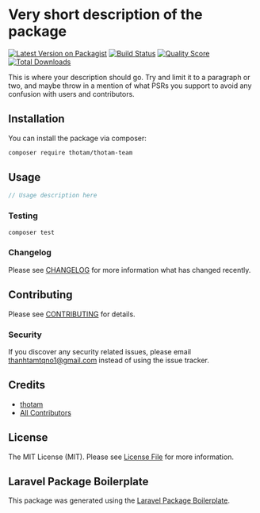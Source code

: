 # Very short description of the package

[![Latest Version on Packagist](https://img.shields.io/packagist/v/thotam/thotam-team.svg?style=flat-square)](https://packagist.org/packages/thotam/thotam-team)
[![Build Status](https://img.shields.io/travis/thotam/thotam-team/master.svg?style=flat-square)](https://travis-ci.org/thotam/thotam-team)
[![Quality Score](https://img.shields.io/scrutinizer/g/thotam/thotam-team.svg?style=flat-square)](https://scrutinizer-ci.com/g/thotam/thotam-team)
[![Total Downloads](https://img.shields.io/packagist/dt/thotam/thotam-team.svg?style=flat-square)](https://packagist.org/packages/thotam/thotam-team)

This is where your description should go. Try and limit it to a paragraph or two, and maybe throw in a mention of what PSRs you support to avoid any confusion with users and contributors.

## Installation

You can install the package via composer:

```bash
composer require thotam/thotam-team
```

## Usage

``` php
// Usage description here
```

### Testing

``` bash
composer test
```

### Changelog

Please see [CHANGELOG](CHANGELOG.md) for more information what has changed recently.

## Contributing

Please see [CONTRIBUTING](CONTRIBUTING.md) for details.

### Security

If you discover any security related issues, please email thanhtamtqno1@gmail.com instead of using the issue tracker.

## Credits

- [thotam](https://github.com/thotam)
- [All Contributors](../../contributors)

## License

The MIT License (MIT). Please see [License File](LICENSE.md) for more information.

## Laravel Package Boilerplate

This package was generated using the [Laravel Package Boilerplate](https://laravelpackageboilerplate.com).